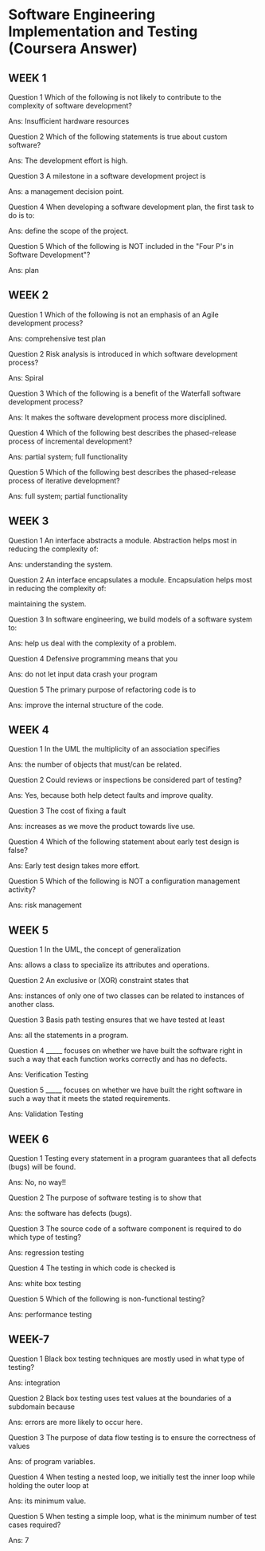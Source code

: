 # Software Engineering Implementation and Testing (Coursera Answer)


## WEEK 1

Question 1 Which of the following is not likely to contribute to the complexity of software development?

Ans: Insufficient hardware resources


Question 2
Which of the following statements is true about custom software?

Ans: The development effort is high.


Question 3
A milestone in a software development project is

Ans: a management decision point.


Question 4
When developing a software development plan, the first task to do is to:

Ans: define the scope of the project.


Question 5
Which of the following is NOT included in the "Four P's in Software Development"?

Ans: plan





## WEEK 2

Question 1
Which of the following is not an emphasis of an Agile development process?


Ans: comprehensive test plan


Question 2
Risk analysis is introduced in which software development process?

Ans: Spiral


Question 3
Which of the following is a benefit of the Waterfall software development process?

Ans: It makes the software development process more disciplined.


Question 4
Which of the following best describes the phased-release process of incremental development?

Ans: partial system; full functionality


Question 5
Which of the following best describes the phased-release process of iterative development?

Ans: full system; partial functionality





## WEEK 3 


Question 1
An interface abstracts a module. Abstraction helps most in reducing the complexity of:

Ans: understanding the system.



Question 2
An interface encapsulates a module. Encapsulation helps most in reducing the complexity of:

maintaining the system.


Question 3
In software engineering, we build models of a software system to:

Ans: help us deal with the complexity of a problem.


Question 4
Defensive programming means that you

Ans: do not let input data crash your program


Question 5
The primary purpose of refactoring code is to

Ans: improve the internal structure of the code.





## WEEK 4


Question 1
In the UML the multiplicity of an association specifies

Ans: the number of objects that must/can be related.


Question 2
Could reviews or inspections be considered part of testing?

Ans: Yes, because both help detect faults and improve quality.


Question 3
The cost of fixing a fault

Ans: increases as we move the product towards live use.


Question 4
Which of the following statement about early test design is false?

Ans: Early test design takes more effort.


Question 5
Which of the following is NOT a configuration management activity?

Ans: risk management




## WEEK 5 


Question 1
In the UML, the concept of generalization

Ans: allows a class to specialize its attributes and operations.


Question 2
An exclusive or (XOR) constraint states that

Ans: instances of only one of two classes can be related to instances of another class.


Question 3
Basis path testing ensures that we have tested at least

Ans: all the statements in a program.


Question 4
_____ focuses on whether we have built the software right in such a way that each function works correctly and has no defects.

Ans: Verification Testing


Question 5
_____ focuses on whether we have built the right software in such a way that it meets the stated requirements.

Ans: Validation Testing





## WEEK 6



Question 1
Testing every statement in a program guarantees that all defects (bugs) will be found.

Ans: No, no way!!


Question 2
The purpose of software testing is to show that

Ans: the software has defects (bugs).


Question 3
The source code of a software component is required to do which type of testing?

Ans: regression testing


Question 4
The testing in which code is checked is

Ans: white box testing


Question 5
Which of the following is non-functional testing?

Ans: performance testing





## WEEK-7


Question 1
Black box testing techniques are mostly used in what type of testing?

Ans: integration


Question 2
Black box testing uses test values at the boundaries of a subdomain because

Ans: errors are more likely to occur here.


Question 3
The purpose of data flow testing is to ensure the correctness of values

Ans: of program variables.


Question 4
When testing a nested loop, we initially test the inner loop while holding the outer loop at

Ans: its minimum value.


Question 5
When testing a simple loop, what is the minimum number of test cases required?

Ans: 7
